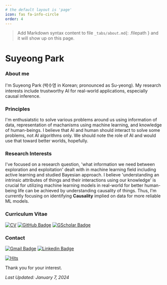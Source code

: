 ```yaml
---
# the default layout is 'page'
icon: fas fa-info-circle
order: 4
---
```


> Add Markdown syntax content to file `_tabs/about.md`{: .filepath } and it will show up on this page.
<!-- {: .prompt-tip } -->



# Suyeong Park
### About me

I'm Suyeong Park (박수영 in Korean; pronounced as Su-yeong). My research interests include trustworthy AI for real-world applications, especially causal inference.


### Principles
I'm enthusiatstic to solve various problems around us using information of data, representation of machanisms using machine learning, and knowledge of human-beings. 
I believe that AI and human should interact to solve some problems, not AI algorithms only.
We should note the role of AI and would use that toward better worlds, hopefully.

### Research Interests
I've focused on a research question, 'what information we need between exploration and exploitation' dealt with in machine learning field including active learning and studied Bayesian approach.
I believe 'understanding an intrinsic attributes of things and their interactions using our knowledge' is crucial for utilizing machine learning models in real-world for better human-being life can be achieved by understanding causality of things.
Thus, I'm currently focusing on identifying __Causality__ implied on data for more reliable ML models.

### Curriculum Vitae
[![CV](https://img.shields.io/badge/CV-green.svg)](/assets/files/CV.pdf)
[![GitHub Badge](http://img.shields.io/badge/-Github-black?style=flat-square&logo=github&link=https://github.com/euphoria0-0)](https://github.com/euphoria0-0)
[![GScholar Badge](https://img.shields.io/badge/-Google%20Scholar-blue)](https://scholar.google.com/citations?user=-pQY91AAAAAJ&hl=ko)

### Contact
[![Gmail Badge](https://img.shields.io/badge/Gmail-d14836?style=flat&logo=Gmail&logoColor=white&link=mailto:suyeong.park0@gmail.com)](mailto:suyeong.park0@gmail.com)
[![Linkedin Badge](https://img.shields.io/badge/Linkedin-blue?style=flat&logo=Linkedin&logoColor=white&link=https://www.linkedin.com/in/suyeong-p-782a62187/)](https://www.linkedin.com/in/suyeong-p-782a62187/) 



[![Hits](https://hits.seeyoufarm.com/api/count/incr/badge.svg?url=https%3A%2F%2Feuphoria0-0.github.io%2Ftabs%2Fabout%2F&count_bg=%2303324C&title_bg=%2303324C&icon=&icon_color=%23E7E7E7&title=hits&edge_flat=false)](https://hits.seeyoufarm.com)

Thank you for your interest.





*Last Updated: January 7, 2024*

